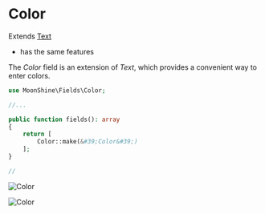 # Color

Extends [Text](https://moonshine-laravel.com/docs/resource/fields/fields-text)
* has the same features    

The *Color* field is an extension of *Text*, which provides a convenient way to enter colors.
```php
use MoonShine\Fields\Color;

//...

public function fields(): array
{
    return [
        Color::make(&#39;Color&#39;)
    ];
}

//
```
![Color](https://moonshine-laravel.com/screenshots/color.png)

![Color](https://moonshine-laravel.com/screenshots/color_dark.png)


